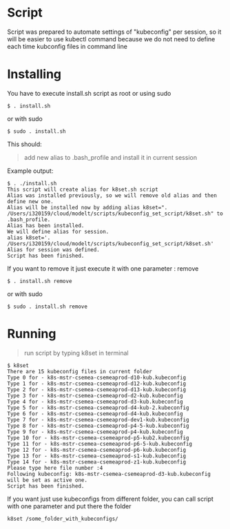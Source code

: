 # Script

Script was prepared to automate settings of "kubeconfig" per session, so it will be easier to use kubectl command because we do not need to define each time kubconfig files in command line


# Installing

You have to execute install.sh script as root or using sudo

```
$ . install.sh
```
or with sudo
```
$ sudo . install.sh
```

This should:

> add new alias to .bash_profile and install it in current session

Example output:
```
$ . ./install.sh 
This script will create alias for k8set.sh script
Alias was installed previously, so we will remove old alias and then define new one.
Alias will be installed now by adding alias k8set=". /Users/i320159/cloud/modelt/scripts/kubeconfig_set_script/k8set.sh" to .bash_profile.
Alias has been installed.
We will define alias for session.
alias k8set='. /Users/i320159/cloud/modelt/scripts/kubeconfig_set_script/k8set.sh'
Alias for session was defined.
Script has been finished.
```

If you want to remove it just execute it with one parameter : remove
```
$ . install.sh remove
```
or with sudo
```
$ sudo . install.sh remove
```


# Running

> run script by typing k8set in terminal

```
$ k8set
There are 15 kubeconfig files in current folder
Type 0 for - k8s-mstr-csemea-csemeaprod-d10-kub.kubeconfig
Type 1 for - k8s-mstr-csemea-csemeaprod-d12-kub.kubeconfig
Type 2 for - k8s-mstr-csemea-csemeaprod-d13-kub.kubeconfig
Type 3 for - k8s-mstr-csemea-csemeaprod-d2-kub.kubeconfig
Type 4 for - k8s-mstr-csemea-csemeaprod-d3-kub.kubeconfig
Type 5 for - k8s-mstr-csemea-csemeaprod-d4-kub-2.kubeconfig
Type 6 for - k8s-mstr-csemea-csemeaprod-d4-kub.kubeconfig
Type 7 for - k8s-mstr-csemea-csemeaprod-dev1-kub.kubeconfig
Type 8 for - k8s-mstr-csemea-csemeaprod-p4-5-kub.kubeconfig
Type 9 for - k8s-mstr-csemea-csemeaprod-p4-kub.kubeconfig
Type 10 for - k8s-mstr-csemea-csemeaprod-p5-kub2.kubeconfig
Type 11 for - k8s-mstr-csemea-csemeaprod-p6-5-kub.kubeconfig
Type 12 for - k8s-mstr-csemea-csemeaprod-p6-kub.kubeconfig
Type 13 for - k8s-mstr-csemea-csemeaprod-s1-kub.kubeconfig
Type 14 for - k8s-mstr-csemea-csemeaprod-z1-kub.kubeconfig
Please type here file number :4
Following kubeconfig: k8s-mstr-csemea-csemeaprod-d3-kub.kubeconfig will be set as active one.
Script has been finished.
```

If you want just use kubeconfigs from different folder, you can call script with one parameter and put there the folder 

```
k8set /some_folder_with_kubeconfigs/
```

